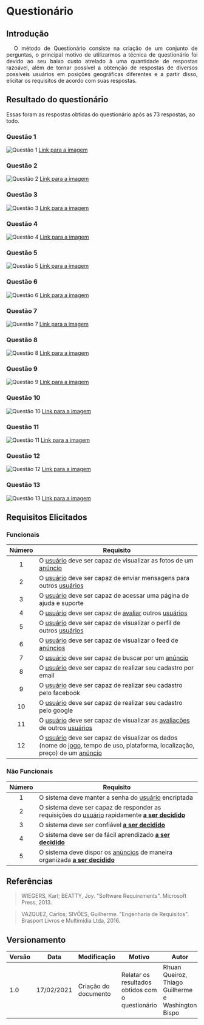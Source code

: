 # Questionário

## Introdução

<p style="text-indent: 20px; text-align: justify">
O método de Questionário consiste na criação de um conjunto de perguntas, o principal motivo de utilizarmos a técnica de questionário foi devido ao seu baixo custo atrelado à uma quantidade de respostas razoável, além de tornar possível a obtenção de respostas de diversos possíveis usuários em posições geográficas diferentes e a partir disso, elicitar os requisitos de acordo com suas respostas.
</p>

## Resultado do questionário

Essas foram as respostas obtidas do questionário após as 73 respostas, ao todo.

### Questão 1

![Questão 1](../assets/questionario/1.jpg)
<a href="https://drive.google.com/file/d/10PXo164yJR6Ju0vsGu_lZ7jSbsNqvhUV/view?usp=sharing" target="_blank" rel="noopener">Link para a imagem</a>

### Questão 2

![Questão 2](../assets/questionario/2.jpg)
<a href="https://drive.google.com/file/d/1NSKtHTT6gvwLhV2qT4hRGwhH4ZCqclQi/view?usp=sharing" target="_blank" rel="noopener">Link para a imagem</a>

### Questão 3

![Questão 3](../assets/questionario/3.jpg)
<a href="https://drive.google.com/file/d/1xGOJs6nzGhWBjZiL-VhB5TRWWxQvGwHo/view?usp=sharing" target="_blank" rel="noopener">Link para a imagem</a>

### Questão 4

![Questão 4](../assets/questionario/4.jpg)
<a href="https://drive.google.com/file/d/1ZQx3xCoumM9Kh7mPbVD5lqswMB1rpIA8/view?usp=sharing" target="_blank" rel="noopener">Link para a imagem</a>

### Questão 5

![Questão 5](../assets/questionario/5.jpg)
<a href="https://drive.google.com/file/d/1umaKOpwXZaLu__pib9rkXohwPerTZlIw/view?usp=sharing" target="_blank" rel="noopener">Link para a imagem</a>

### Questão 6

![Questão 6](../assets/questionario/6.jpg)
<a href="https://drive.google.com/file/d/1LngJqoq9ANLGrvjRxPIYruT2rEqPiGg9/view?usp=sharing" target="_blank" rel="noopener">Link para a imagem</a>

### Questão 7

![Questão 7](../assets/questionario/7.jpg)
<a href="https://drive.google.com/file/d/1VlAeTNPusZeXFxhqVp06Ka-Vkh1xqC3A/view?usp=sharing" target="_blank" rel="noopener">Link para a imagem</a>

### Questão 8

![Questão 8](../assets/questionario/8.jpg)
<a href="https://drive.google.com/file/d/1OYmN-eKL7jcVLGr3Rh4cVVbTO7t9yGd6/view?usp=sharing" target="_blank" rel="noopener">Link para a imagem</a>

### Questão 9

![Questão 9](../assets/questionario/9.jpg)
<a href="https://drive.google.com/file/d/1n4aG4S8b6aOcE5jHYXy6Xd9N4UhdsH1c/view?usp=sharing" target="_blank" rel="noopener">Link para a imagem</a>

### Questão 10

![Questão 10](../assets/questionario/10.jpg)
<a href="https://drive.google.com/file/d/1VQKaOrnQ_8_mfEmX1iIjuiaWpzGbIqul/view?usp=sharing" target="_blank" rel="noopener">Link para a imagem</a>

### Questão 11

![Questão 11](../assets/questionario/11.jpg)
<a href="https://drive.google.com/file/d/1Luf8l_8bemP37CHsJjAICVxxyDmliicu/view?usp=sharing" target="_blank" rel="noopener">Link para a imagem</a>

### Questão 12

![Questão 12](../assets/questionario/12.jpg)
<a href="https://drive.google.com/file/d/1KHe1tuSKvOOhacjo_1Wg04jFOzustIux/view?usp=sharing" target="_blank" rel="noopener">Link para a imagem</a>

### Questão 13

![Questão 13](../assets/questionario/13.jpg)
<a href="https://drive.google.com/file/d/1LmIWFAVFBF45tMHt_1Nn1blwrdAMUC6B/view?usp=sharing" target="_blank" rel="noopener">Link para a imagem</a>

## Requisitos Elicitados

### Funcionais

| Número | Requisito |
|:-:|-|
| 1 | O [usuário](/lexico/#l7-usuario) deve ser capaz de visualizar as fotos de um [anúncio](/lexico/#l1-anuncio) |
| 2 | O [usuário](/lexico/#l7-usuario) deve ser capaz de enviar mensagens para outros [usuários](/lexico/#l7-usuario) |
| 3 | O [usuário](/lexico/#l7-usuario) deve ser capaz de acessar uma página de ajuda e suporte |
| 4 | O [usuário](/lexico/#l7-usuario) deve ser capaz de [avaliar](/lexico/#l5-avaliar) outros [usuários](/lexico/#l7-usuario) |
| 5 | O [usuário](/lexico/#l7-usuario) deve ser capaz de visualizar o perfil de outros [usuários](/lexico/#l7-usuario) |
| 6 | O [usuário](/lexico/#l7-usuario) deve ser capaz de visualizar o feed de [anúncios](/lexico/#l1-anuncio) |
| 7 | O [usuário](/lexico/#l7-usuario) deve ser capaz de buscar por um [anúncio](/lexico/#l1-anuncio) |
| 8 | O [usuário](/lexico/#l7-usuario) deve ser capaz de realizar seu cadastro por email |
| 9 | O [usuário](/lexico/#l7-usuario) deve ser capaz de realizar seu cadastro pelo facebook |
| 10 | O [usuário](/lexico/#l7-usuario) deve ser capaz de realizar seu cadastro pelo google |
| 11 | O [usuário](/lexico/#l7-usuario) deve ser capaz de visualizar as [avaliações](/lexico/#l5-avaliar) de outros [usuários](/lexico/#l7-usuario) |
| 12 | O [usuário](/lexico/#l7-usuario) deve ser capaz de visualizar os dados (nome do [jogo](/lexico/#l4-jogo), tempo de uso, plataforma, localização, preço) de um [anúncio](/lexico/#l1-anuncio) |

### Não Funcionais

| Número | Requisito |
|:-:|-|
| 1 | O sistema deve manter a senha do [usuário](/lexico/#l7-usuario) encriptada |
| 2 | O sistema deve ser capaz de responder as requisições do [usuário](/lexico/#l7-usuario) rapidamente [**a ser decidido**](/requisitos/padroes/#a-ser-decidido) |
| 3 | O sistema deve ser confiável [**a ser decidido**](/requisitos/padroes/#a-ser-decidido) |
| 4 | O sistema deve ser de fácil aprendizado [**a ser decidido**](/requisitos/padroes/#a-ser-decidido) |
| 5 | O sistema deve dispor os [anúncios](/lexico/#l1-anuncio) de maneira organizada [**a ser decidido**](/requisitos/padroes/#a-ser-decidido) |


## Referências

> WIEGERS, Karl; BEATTY, Joy. "Software Requirements". Microsoft Press, 2013.

> VAZQUEZ, Carlos; SIVÕES, Guilherme. "Engenharia de Requisitos". Brasport Livros e Multimídia Ltda, 2016.

## Versionamento

| Versão | Data       | Modificação                    | Motivo | Autor         |
| ------ | ---------- | -------------------------------| ------ | ------------- |
| 1.0 | 17/02/2021 | Criação do documento | Relatar os resultados obtidos com o questionário | Rhuan Queiroz, Thiago Guilherme e Washington Bispo |
